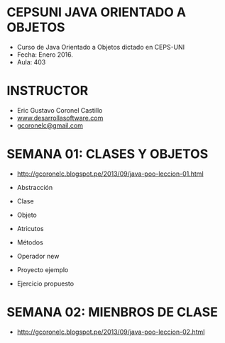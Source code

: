# CEPSUNI JAVA ORIENTADO A OBJETOS
- Curso de Java Orientado a Objetos dictado en CEPS-UNI
- Fecha:  Enero 2016.
- Aula: 403

# INSTRUCTOR

- Eric Gustavo Coronel Castillo
- www.desarrollasoftware.com
- gcoronelc@gmail.com

# SEMANA 01: CLASES Y OBJETOS

- http://gcoronelc.blogspot.pe/2013/09/java-poo-leccion-01.html

- Abstracción
- Clase
- Objeto
- Atricutos
- Métodos
- Operador new
- Proyecto ejemplo
- Ejercicio propuesto

# SEMANA 02: MIENBROS DE CLASE

- http://gcoronelc.blogspot.pe/2013/09/java-poo-leccion-02.html




